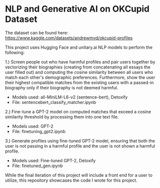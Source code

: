 # NLP and Generative AI on OKCupid Dataset

The dataset can be found here:
https://www.kaggle.com/datasets/andrewmvd/okcupid-profiles

This project uses Hugging Face and unitary.ai NLP models to perform the following:

1.) Screen people out who have harmful profiles and pair users together by vectorizing their biographies (creating from concatenating all essays the user filled out) and computing the cosine similarity between all users who match each other's demographic preferences. Furthermore, show the user their highest compatible matches from the existing users with a passed-in biography only if their biography is not deemed harmful.
- Models used: all-MiniLM-L6-v2 (sentence-bert), Detoxify
- File: sentencebert_classify_matcher.ipynb

2.) Fine-tune a GPT-2 model on computed matches that exceed a cosine similarity threshold by processing them into one text file.
- Models used: GPT-2
- File: finetuning_gpt2.ipynb

3.) Generate profiles using fine-tuned GPT-2 model, ensuring that both the user is not passing in a harmful profile and the user is not shown a harmful profile.
- Models used: Fine-tuned GPT-2, Detoxify
- File: finetuned_gen.ipynb

While the final iteration of this project will include a front end for a user to utilize, this repository showcases the code I wrote for this project.
